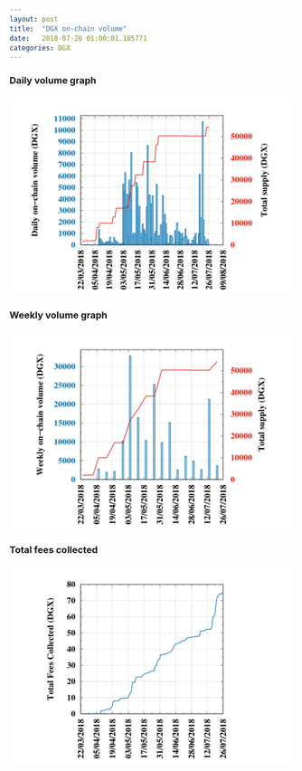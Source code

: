 ```yaml
---
layout: post
title:  "DGX on-chain volume"
date:   2018-07-26 01:00:01.185771
categories: DGX
---
```


### Daily volume graph

![DGX daily volume graph](dgxvolume_scripts/daily.png)

### Weekly volume graph

![DGX weekly volume graph](dgxvolume_scripts/out.png)

### Total fees collected

![Total fees collected](dgxvolume_scripts/fees.png)

